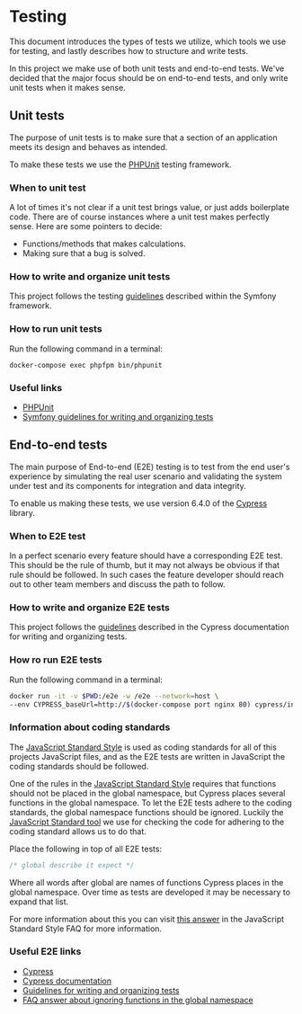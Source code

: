 # Testing

This document introduces the types of tests we utilize, which tools we use
for testing, and lastly describes how to structure and write tests.

In this project we make use of both unit tests and end-to-end tests. We've
decided that the major focus should be on end-to-end tests, and only write
unit tests when it makes sense.

## Unit tests

The purpose of unit tests is to make sure that a section of an application 
meets its design and behaves as intended.

To make these tests we use the [PHPUnit](https://phpunit.de/) testing framework.

### When to unit test

A lot of times it's not clear if a unit test brings value, or just adds boilerplate code.
There are of course instances where a unit test makes perfectly sense. Here are some pointers
to decide:

* Functions/methods that makes calculations.
* Making sure that a bug is solved.

### How to write and organize unit tests

This project follows the testing [guidelines](https://symfony.com/doc/current/testing.html) described within the Symfony framework.

### How to run unit tests

Run the following command in a terminal:

```shell
docker-compose exec phpfpm bin/phpunit
```

### Useful links

* [PHPUnit](https://phpunit.de/)
* [Symfony guidelines for writing and organizing tests](https://symfony.com/doc/current/testing.html)

## End-to-end tests

The main purpose of End-to-end (E2E) testing is to test from the end user's
experience by simulating the real user scenario and validating the system
under test and its components for integration and data integrity.

To enable us making these tests, we use version 6.4.0 of the
[Cypress](https://www.cypress.io/) library.

### When to E2E test

In a perfect scenario every feature should have a corresponding E2E test.
This should be the rule of thumb, but it may not always be obvious if that
rule should be followed. In such cases the feature developer should reach
out to other team members and discuss the path to follow.

### How to write and organize E2E tests

This project follows the [guidelines](https://docs.cypress.io/guides/core-concepts/writing-and-organizing-tests.html)
described in the Cypress documentation for writing and organizing tests.

### How ro run E2E tests

Run the following command in a terminal:

```sh
docker run -it -v $PWD:/e2e -w /e2e --network=host \ 
--env CYPRESS_baseUrl=http://$(docker-compose port nginx 80) cypress/included:6.4.0
```

### Information about coding standards

The [JavaScript Standard Style](https://standardjs.com/rules.html) is used as coding
standards for all of this projects JavaScript files, and as the E2E tests are written
in JavaScript the coding standards should be followed.

One of the rules in the [JavaScript Standard Style](https://standardjs.com/rules.html)
requires that functions should not be placed in the global namespace, but Cypress
places several functions in the global namespace. To let the E2E tests adhere
to the coding standards, the global namespace functions should be ignored.
Luckily the [JavaScript Standard tool](https://standardjs.com/) we use for checking
the code for adhering to the coding standard allows us to do that.

Place the following in top of all E2E tests:

```javascript
/* global describe it expect */
```

Where all words after global are names of functions Cypress places in the
global namespace.
Over time as tests are developed it may be necessary to expand that list.

For more information about this you can visit [this answer](https://standardjs.com/#i-use-a-library-that-pollutes-the-global-namespace-how-do-i-prevent-variable-is-not-defined-errors)
in the JavaScript Standard Style FAQ for more information.

### Useful E2E links

* [Cypress](https://www.cypress.io/)
* [Cypress documentation](https://docs.cypress.io/guides/overview/why-cypress.html#In-a-nutshell)
* [Guidelines for writing and organizing tests](https://docs.cypress.io/guides/core-concepts/writing-and-organizing-tests.html)
* [FAQ answer about ignoring functions in the global namespace](https://standardjs.com/#i-use-a-library-that-pollutes-the-global-namespace-how-do-i-prevent-variable-is-not-defined-errors)
